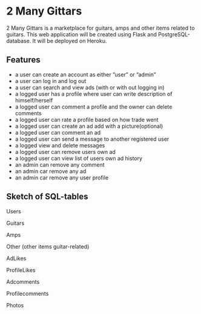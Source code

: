 # 2 Many Gittars

2 Many Gittars is a marketplace for guitars, amps and other items related to guitars. This web application will be created using Flask and PostgreSQL-database. It will be deployed on Heroku.


## Features
- a user can create an account as either ”user” or ”admin”
- a user can log in and log out
- a user can search and view ads (with or with out logging in)
- a logged user has a profile where user can write description of himself/herself
- a logged user can comment a profile and the owner can delete comments
- a logged user can rate a profile based on how trade went
- a logged user can create an ad add with a picture(optional)
- a logged user can comment an ad
- a logged user can send a message to another registered user
- a logged view and delete messages
- a logged user can remove users own ad
- a logged user can view list of users own ad history
- an admin can remove any comment
- an admin car remove any ad
- an admin car remove any user profile

## Sketch of SQL-tables

Users

Guitars

Amps 

Other (other items guitar-related)

AdLikes

ProfileLikes

Adcomments

Profilecomments

Photos

